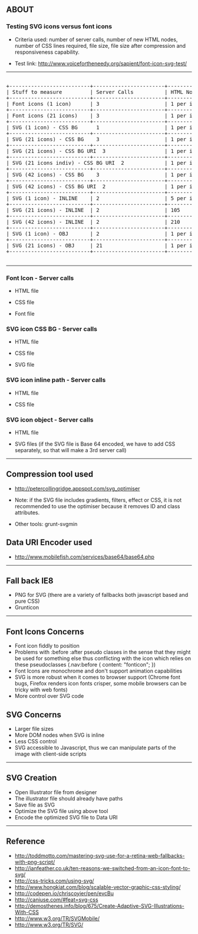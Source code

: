 ## ABOUT ##

### Testing SVG icons versus font icons ###

+ Criteria used: number of server calls, number of new HTML nodes, number of CSS lines required, file size, file size after compression and responsiveness capability.

- Test link: <http://www.voicefortheneedy.org/sapient/font-icon-svg-test/>

-----------------------

<pre>
	
+--------------------------+-----------------------+--------------+-----------------+-----------------------+-----------------------+-----------------------+
| Stuff to measure         | Server Calls          | HTML Nodes   |   CSS Lines     | File Size             | Compression           | Responsive            |
+--------------------------+-----------------------+--------------+-----------------+-----------------------+-----------------------+-----------------------+
| Font icons (1 icon)      | 3                     | 1 per icon   | 31              | 1.3k                  | NA                    | Yes                   |
+--------------------------+-----------------------+--------------+-----------------+-----------------------+-----------------------+-----------------------+
| Font icons (21 icons)    | 3                     | 1 per icon   | 91              | 3.9K                  | NA                    | Yes                   |
+--------------------------+-----------------------+--------------+-----------------+-----------------------+-----------------------+-----------------------+
| SVG (1 icon) - CSS BG      1                     | 1 per icon   | 15              | 0.9K                  | 0.3k                  | Yes                   |
+--------------------------+-----------------------+--------------+-----------------+-----------------------+-----------------------+-----------------------+
| SVG (21 icons) - CSS BG    3                     | 1 per icon   | 133             | 18.5K                 | 14.0k                 | No                    |
+--------------------------+-----------------------+--------------+-----------------+-----------------------+-----------------------+-----------------------+
| SVG (21 icons) - CSS BG URI  3                   | 1 per icon   | 133             | 9K                    | NA                    | No                    |
+--------------------------+-----------------------+--------------+-----------------+-----------------------+-----------------------+-----------------------+
| SVG (21 icons indiv) - CSS BG URI  2             | 1 per icon   | 73              | 7.4K                  | NA                    | Yes                   |
+--------------------------+-----------------------+--------------+-----------------+-----------------------+-----------------------+-----------------------+
| SVG (42 icons) - CSS BG    3                     | 1 per icon   | 263             | 36.3K                 | 26.0k                 | No                    |
+--------------------------+-----------------------+--------------+-----------------+-----------------------+-----------------------+-----------------------+
| SVG (42 icons) - CSS BG URI  2                   | 1 per icon   | 263             | 15.2K                 | 26.0k                 | No                    |
+--------------------------+-----------------------+--------------+-----------------+-----------------------+-----------------------+-----------------------+
| SVG (1 icon) - INLINE    | 2                     | 5 per icon   | 16              | 0.2K                  | NA                    | Yes                   |
+--------------------------+-----------------------+--------------+-----------------+-----------------------+-----------------------+-----------------------+
| SVG (21 icons) - INLINE  | 2                     | 105          | 16              | 3.6K                  | NA                    | Yes                   |
+--------------------------+-----------------------+--------------+-----------------+-----------------------+-----------------------+-----------------------+
| SVG (42 icons) - INLINE  | 2                     | 210          | 16              | 4.1K                  | NA                    | Yes                   |
+--------------------------+-----------------------+--------------+-----------------+-----------------------+-----------------------+-----------------------+
| SVG (1 icon) - OBJ       | 2                     | 1 per icon   | 0               | 0.9K                  | NA                    | Yes                   |
+--------------------------+-----------------------+--------------+-----------------+-----------------------+-----------------------+-----------------------+
| SVG (21 icons) - OBJ     | 21                    | 1 per icon   | 0               | 24.6K                 | NA                    | Yes                   |
+--------------------------+-----------------------+--------------+-----------------+-----------------------+-----------------------+-----------------------+

</pre>

-----------------------

### Font Icon - Server calls ###

-   HTML file

-   CSS file

-   Font file

### SVG icon CSS BG - Server calls ###

-   HTML file

-   CSS file

-   SVG file 

### SVG icon inline path - Server calls ###

-   HTML file

-   CSS file

### SVG icon object - Server calls ###

-   HTML file

-   SVG files (if the SVG file is Base 64 encoded, we have to add CSS separately, so that will make a 3rd server call)

-----------------------

## Compression tool used ##

- <http://petercollingridge.appspot.com/svg_optimiser>

- Note: if the SVG file includes gradients, filters, effect or CSS, it is not recommended to use the optimiser because it removes ID and class attributes.
- Other tools: grunt-svgmin

## Data URI Encoder used ##

- <http://www.mobilefish.com/services/base64/base64.php>

-----------------------

## Fall back IE8 ##

- PNG for SVG (there are a variety of fallbacks both javascript based and pure CSS)
- Grunticon

-----------------------

## Font Icons Concerns ##

- Font icon fiddly to position
- Problems with :before :after pseudo classes in the sense that they might be used for something else thus conflicting with the icon which relies on these pseudoclasses (.nav:before { content: "fonticon"; })
- Font Icons are monochrome and don't support animation capabilities
- SVG is more robust when it comes to browser support (Chrome font bugs, Firefox renders icon fonts crisper, some mobile browsers can be tricky with web fonts)
- More control over SVG code

## SVG Concerns ##

- Larger file sizes
- More DOM nodes when SVG is inline
- Less CSS control
- SVG accessible to Javascript, thus we can manipulate parts of the image with client-side scripts


-----------------------

## SVG Creation ##

- Open Illustrator file from designer
- The illustrator file should already have paths
- Save file as SVG
- Optimize the SVG file using above tool
- Encode the optimized SVG file to Data URI

-----------------------

## Reference ##

- <http://toddmotto.com/mastering-svg-use-for-a-retina-web-fallbacks-with-png-script/>
- <http://ianfeather.co.uk/ten-reasons-we-switched-from-an-icon-font-to-svg/>
- <http://css-tricks.com/using-svg/>
- <http://www.hongkiat.com/blog/scalable-vector-graphic-css-styling/>
- <http://codepen.io/chriscoyier/pen/evcBu>
- <http://caniuse.com/#feat=svg-css>
- <http://demosthenes.info/blog/675/Create-Adaptive-SVG-Illustrations-With-CSS>
- <http://www.w3.org/TR/SVGMobile/>
- <http://www.w3.org/TR/SVG/>